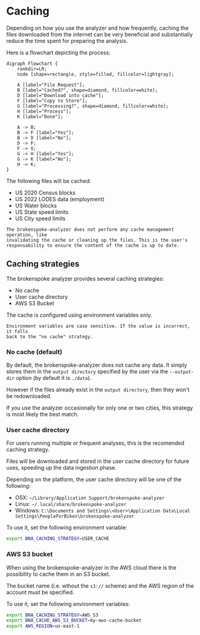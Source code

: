 # Caching

Depending on how you use the analyzer and how frequently, caching the files
downloaded from the internet can be very beneficial and substantially reduce the
time spent for preparing the analysis.

Here is a flowchart depicting the process:

```{graphviz}
digraph Flowchart {
    rankdir=LR;
    node [shape=rectangle, style=filled, fillcolor=lightgray];

    A [label="File Request"];
    B [label="Cached?", shape=diamond, fillcolor=white];
    D [label="Download into cache"];
    F [label="Copy to Store"];
    G [label="Processing?", shape=diamond, fillcolor=white];
    H [label="Process"];
    K [label="Done"];

    A -> B;
    B -> F [label="Yes"];
    B -> D [label="No"];
    D -> F;
    F -> G;
    G -> H [label="Yes"];
    G -> K [label="No"];
    H -> K;
}
```

The following files will be cached:

- US 2020 Census blocks
- US 2022 LODES data (employment)
- US Water blocks
- US State speed limits
- US City speed limits

```{important}
The brokenspoke-analyzer does not perform any cache management operation, like
invalidating the cache or cleaning up the files. This is the user's
responsability to ensure the content of the cache is up to date.
```

## Caching strategies

The brokenspoke analyzer provides several caching strategies:

- No cache
- User cache directory
- AWS S3 Bucket

The cache is configured using environment variables only.

```{attention}
Environment variables are case sensitive. If the value is incorrect, it falls
back to the "no cache" strategy.
```

### No cache (default)

By default, the brokenspoke-analyzer does not cache any data. It simply stores
them in the `output directory` specified by the user via the `--output-dir`
option (by default it is `./data`).

However if the files already exist in the `output directory`, then they won't be
redownloaded.

If you use the analyzer occasionally for only one or two cities, this strategy
is most likely the best match.

### User cache directory

For users running multiple or frequent analyses, this is the recomended caching
strategy.

Files will be downloaded and stored in the user cache directory for future uses,
speeding up the data ingestion phase.

Depending on the platform, the user cache directory will be one of the
following:

- OSX: `~/Library/Application Support/brokenspoke-analyzer`
- Linux: `~/.local/share/brokenspoke-analyzer`
- Windows:
  `C:\Documents and Settings\<User>\Application Data\Local Settings\PeopleForBikes\brokenspoke-analyzer`

To use it, set the following environment variable:

```bash
export BNA_CACHING_STRATEGY=USER_CACHE
```

### AWS S3 bucket

When using the brokenspoke-analyzer in the AWS cloud there is the possibility to
cache them in an S3 bucket.

The bucket name (i.e. wthout the `s3://` scheme) and the AWS region of the
account must be specified.

To use it, set the following environment variables:

```bash
export BNA_CACHING_STRATEGY=AWS_S3
export BNA_CACHE_AWS_S3_BUCKET=my-aws-cache-bucket
export AWS_REGION=us-east-1
```
